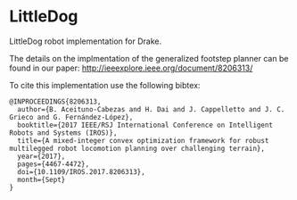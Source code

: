 # LittleDog
LittleDog robot implementation for Drake.

The details on the implmentation of the generalized footstep planner can be found in our paper: http://ieeexplore.ieee.org/document/8206313/

To cite this implementation use the following bibtex:
```
@INPROCEEDINGS{8206313,
  author={B. Aceituno-Cabezas and H. Dai and J. Cappelletto and J. C. Grieco and G. Fernández-López},
  booktitle={2017 IEEE/RSJ International Conference on Intelligent Robots and Systems (IROS)},
  title={A mixed-integer convex optimization framework for robust multilegged robot locomotion planning over challenging terrain},
  year={2017},
  pages={4467-4472},
  doi={10.1109/IROS.2017.8206313},
  month={Sept}
}
